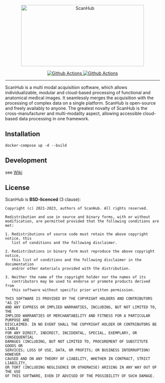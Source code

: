 <p align="center">
  <a href="https://brain-link.de/wp-content/uploads/2022/03/ScanHub.svg"><img src="https://brain-link.de/wp-content/uploads/2022/03/ScanHub.svg" width="400" height="200" alt="ScanHub"></a>
</p>

<p align="center">
<a href="https://github.com/brain-link/scanhub/actions/workflows/build.yml" target="_blank">
    <img src="https://github.com/brain-link/scanhub/actions/workflows/build.yml/badge.svg" alt="Github Actions">
</a>
<a href="https://github.com/brain-link/scanhub/actions/workflows/test.yml" target="_blank">
    <img src="https://github.com/brain-link/scanhub/actions/workflows/test.yml/badge.svg" alt="Github Actions">
</a>

-----------------
  
ScanHub is a multi modal acquisition software, which allows individualizable, modular and cloud-based processing of functional and anatomical medical images. It seamlessly merges the acquisition with the processing of complex data on a single platform.
ScanHub is open-source and freely availably to anyone. 
The greatest novalty of ScanHub is the cross-manufacturer and multi-modality aspect, allowing accessible cloud-based data processing in one framework. 


Installation
------------

    docker-compose up -d --build


Development
-----------

see [Wiki](https://github.com/brain-link/scanhub/wiki)

License
-------

ScanHub is **BSD-licenced** (3 clause):

    Copyright (c) 2021-2023, authors of ScanHub. All rights reserved.

    Redistribution and use in source and binary forms, with or without
    modification, are permitted provided that the following conditions are met:

    1. Redistributions of source code must retain the above copyright notice, this
       list of conditions and the following disclaimer.

    2. Redistributions in binary form must reproduce the above copyright notice,
       this list of conditions and the following disclaimer in the documentation
       and/or other materials provided with the distribution.

    3. Neither the name of the copyright holder nor the names of its
       contributors may be used to endorse or promote products derived from
       this software without specific prior written permission.

    THIS SOFTWARE IS PROVIDED BY THE COPYRIGHT HOLDERS AND CONTRIBUTORS "AS IS"
    AND ANY EXPRESS OR IMPLIED WARRANTIES, INCLUDING, BUT NOT LIMITED TO, THE
    IMPLIED WARRANTIES OF MERCHANTABILITY AND FITNESS FOR A PARTICULAR PURPOSE ARE
    DISCLAIMED. IN NO EVENT SHALL THE COPYRIGHT HOLDER OR CONTRIBUTORS BE LIABLE
    FOR ANY DIRECT, INDIRECT, INCIDENTAL, SPECIAL, EXEMPLARY, OR CONSEQUENTIAL
    DAMAGES (INCLUDING, BUT NOT LIMITED TO, PROCUREMENT OF SUBSTITUTE GOODS OR
    SERVICES; LOSS OF USE, DATA, OR PROFITS; OR BUSINESS INTERRUPTION) HOWEVER
    CAUSED AND ON ANY THEORY OF LIABILITY, WHETHER IN CONTRACT, STRICT LIABILITY,
    OR TORT (INCLUDING NEGLIGENCE OR OTHERWISE) ARISING IN ANY WAY OUT OF THE USE
    OF THIS SOFTWARE, EVEN IF ADVISED OF THE POSSIBILITY OF SUCH DAMAGE.
